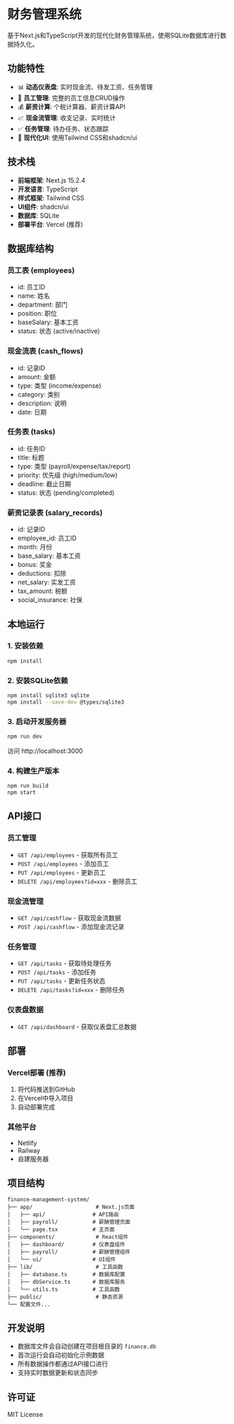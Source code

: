 # 财务管理系统

基于Next.js和TypeScript开发的现代化财务管理系统，使用SQLite数据库进行数据持久化。

## 功能特性

- 📊 **动态仪表盘**: 实时现金流、待发工资、任务管理
- 👥 **员工管理**: 完整的员工信息CRUD操作
- 💰 **薪资计算**: 个税计算器、薪资计算API
- 📈 **现金流管理**: 收支记录、实时统计
- ✅ **任务管理**: 待办任务、状态跟踪
- 🎨 **现代化UI**: 使用Tailwind CSS和shadcn/ui

## 技术栈

- **前端框架**: Next.js 15.2.4
- **开发语言**: TypeScript
- **样式框架**: Tailwind CSS
- **UI组件**: shadcn/ui
- **数据库**: SQLite
- **部署平台**: Vercel (推荐)

## 数据库结构

### 员工表 (employees)
- id: 员工ID
- name: 姓名
- department: 部门
- position: 职位
- baseSalary: 基本工资
- status: 状态 (active/inactive)

### 现金流表 (cash_flows)
- id: 记录ID
- amount: 金额
- type: 类型 (income/expense)
- category: 类别
- description: 说明
- date: 日期

### 任务表 (tasks)
- id: 任务ID
- title: 标题
- type: 类型 (payroll/expense/tax/report)
- priority: 优先级 (high/medium/low)
- deadline: 截止日期
- status: 状态 (pending/completed)

### 薪资记录表 (salary_records)
- id: 记录ID
- employee_id: 员工ID
- month: 月份
- base_salary: 基本工资
- bonus: 奖金
- deductions: 扣除
- net_salary: 实发工资
- tax_amount: 税额
- social_insurance: 社保

## 本地运行

### 1. 安装依赖
```bash
npm install
```

### 2. 安装SQLite依赖
```bash
npm install sqlite3 sqlite
npm install --save-dev @types/sqlite3
```

### 3. 启动开发服务器
```bash
npm run dev
```

访问 http://localhost:3000

### 4. 构建生产版本
```bash
npm run build
npm start
```

## API接口

### 员工管理
- `GET /api/employees` - 获取所有员工
- `POST /api/employees` - 添加员工
- `PUT /api/employees` - 更新员工
- `DELETE /api/employees?id=xxx` - 删除员工

### 现金流管理
- `GET /api/cashflow` - 获取现金流数据
- `POST /api/cashflow` - 添加现金流记录

### 任务管理
- `GET /api/tasks` - 获取待处理任务
- `POST /api/tasks` - 添加任务
- `PUT /api/tasks` - 更新任务状态
- `DELETE /api/tasks?id=xxx` - 删除任务

### 仪表盘数据
- `GET /api/dashboard` - 获取仪表盘汇总数据

## 部署

### Vercel部署 (推荐)
1. 将代码推送到GitHub
2. 在Vercel中导入项目
3. 自动部署完成

### 其他平台
- Netlify
- Railway
- 自建服务器

## 项目结构

```
finance-management-system/
├── app/                    # Next.js页面
│   ├── api/               # API路由
│   ├── payroll/           # 薪酬管理页面
│   └── page.tsx           # 主页面
├── components/             # React组件
│   ├── dashboard/         # 仪表盘组件
│   ├── payroll/           # 薪酬管理组件
│   └── ui/                # UI组件
├── lib/                    # 工具函数
│   ├── database.ts        # 数据库配置
│   ├── dbService.ts       # 数据库服务
│   └── utils.ts           # 工具函数
├── public/                 # 静态资源
└── 配置文件...
```

## 开发说明

- 数据库文件会自动创建在项目根目录的 `finance.db`
- 首次运行会自动初始化示例数据
- 所有数据操作都通过API接口进行
- 支持实时数据更新和状态同步

## 许可证

MIT License 